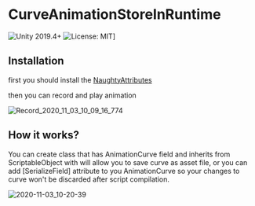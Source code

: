 # CurveAnimationStoreInRuntime
![Unity 2019.4+](https://img.shields.io/badge/unity-unity%202019.4%2B-blue)
![License: MIT](https://img.shields.io/badge/License-MIT-brightgreen.svg)]

## Installation
first you should install the
[NaughtyAttributes](https://github.com/dbrizov/NaughtyAttributes)

then you can record and play animation

![Record_2020_11_03_10_09_16_774](https://user-images.githubusercontent.com/16706911/97955979-c0c31680-1dbc-11eb-8013-2d80a9f82aa5.gif)


## How it works?

You can create class that has AnimationCurve field and inherits from ScriptableObject with will allow you to save curve as asset file, or you can add [SerializeField] attribute to you AnimationCurve so your changes to curve won't be discarded after script compilation.

![2020-11-03_10-20-39](https://user-images.githubusercontent.com/16706911/97958228-09310300-1dc2-11eb-9721-cc3e5f0f7a47.jpg)

